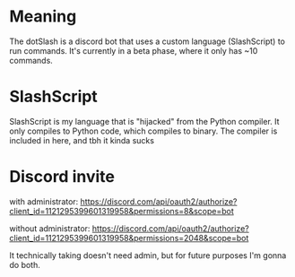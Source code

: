# Meaning
The dotSlash is a discord bot that uses a custom language (SlashScript) to run commands. It's currently in a beta phase, where it only has ~10 commands. 

# SlashScript
SlashScript is my language that is "hijacked" from the Python compiler. It only compiles to Python code, which compiles to binary. The compiler is included in here, and tbh it kinda sucks

# Discord invite 
with administrator: https://discord.com/api/oauth2/authorize?client_id=1121295399601319958&permissions=8&scope=bot

without administrator: https://discord.com/api/oauth2/authorize?client_id=1121295399601319958&permissions=2048&scope=bot

It technically taking doesn't need admin, but for future purposes I'm gonna do both.
